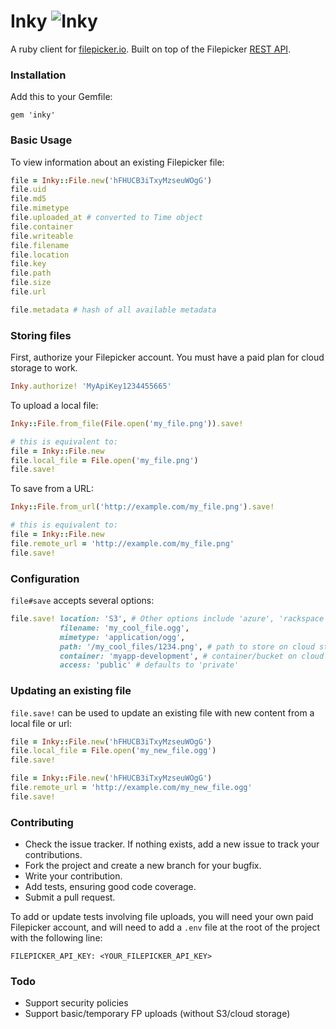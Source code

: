 # Inky ![Inky](https://www.filepicker.io/api/file/iJnQeMi9RlGjpAQB10gu/convert?h=35)

A ruby client for [filepicker.io](http://filepicker.io). Built on top of the Filepicker
[REST API](https://developers.filepicker.io/docs/web/rest/).

### Installation

Add this to your Gemfile:

```
gem 'inky'
```

### Basic Usage

To view information about an existing Filepicker file:

```ruby
file = Inky::File.new('hFHUCB3iTxyMzseuWOgG')
file.uid
file.md5
file.mimetype
file.uploaded_at # converted to Time object
file.container
file.writeable
file.filename
file.location
file.key
file.path
file.size
file.url

file.metadata # hash of all available metadata
```

### Storing files

First, authorize your Filepicker account. You must have a paid plan for cloud storage to work.

```ruby
Inky.authorize! 'MyApiKey1234455665'
```

To upload a local file:

```ruby
Inky::File.from_file(File.open('my_file.png')).save!

# this is equivalent to:
file = Inky::File.new
file.local_file = File.open('my_file.png')
file.save!
```

To save from a URL:

```ruby
Inky::File.from_url('http://example.com/my_file.png').save!

# this is equivalent to:
file = Inky::File.new
file.remote_url = 'http://example.com/my_file.png'
file.save!
```

### Configuration

`file#save` accepts several options:

```ruby
file.save! location: 'S3', # Other options include 'azure', 'rackspace', 'dropbox'
           filename: 'my_cool_file.ogg',
           mimetype: 'application/ogg',
           path: '/my_cool_files/1234.png', # path to store on cloud storage
           container: 'myapp-development', # container/bucket on cloud storage
           access: 'public' # defaults to 'private'
```

### Updating an existing file

`file.save!` can be used to update an existing file with new content from a local file or url:

```ruby
file = Inky::File.new('hFHUCB3iTxyMzseuWOgG')
file.local_file = File.open('my_new_file.ogg')
file.save!

file = Inky::File.new('hFHUCB3iTxyMzseuWOgG')
file.remote_url = 'http://example.com/my_new_file.ogg'
file.save!
```

### Contributing

* Check the issue tracker. If nothing exists, add a new issue to track your contributions.
* Fork the project and create a new branch for your bugfix.
* Write your contribution.
* Add tests, ensuring good code coverage.
* Submit a pull request.

To add or update tests involving file uploads, you will need your own paid Filepicker account,
and will need to add a `.env` file at the root of the project with the following line:

```
FILEPICKER_API_KEY: <YOUR_FILEPICKER_API_KEY>
```

### Todo

* Support security policies
* Support basic/temporary FP uploads (without S3/cloud storage)

